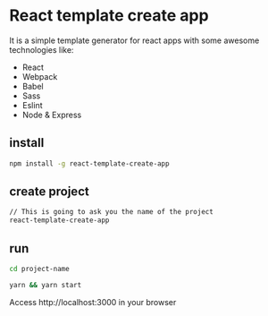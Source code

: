 # React template create app

It is a simple template generator for react apps with some awesome technologies like:
* React
* Webpack
* Babel
* Sass
* Eslint
* Node & Express


## install

```sh
npm install -g react-template-create-app
```

## create project

```sh
// This is going to ask you the name of the project
react-template-create-app
```

## run

```sh
cd project-name

yarn && yarn start
```

Access http://localhost:3000 in your browser